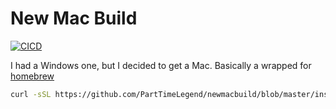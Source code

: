 # New Mac Build

[![CICD](https://github.com/PartTimeLegend/newmacbuild/actions/workflows/ci.yml/badge.svg)](https://github.com/PartTimeLegend/newmacbuild/actions/workflows/ci.yml)

I had a Windows one, but I decided to get a Mac. Basically a wrapped for [homebrew](http://brew.sh)

```bash
curl -sSL https://github.com/PartTimeLegend/newmacbuild/blob/master/install.sh | bash
```